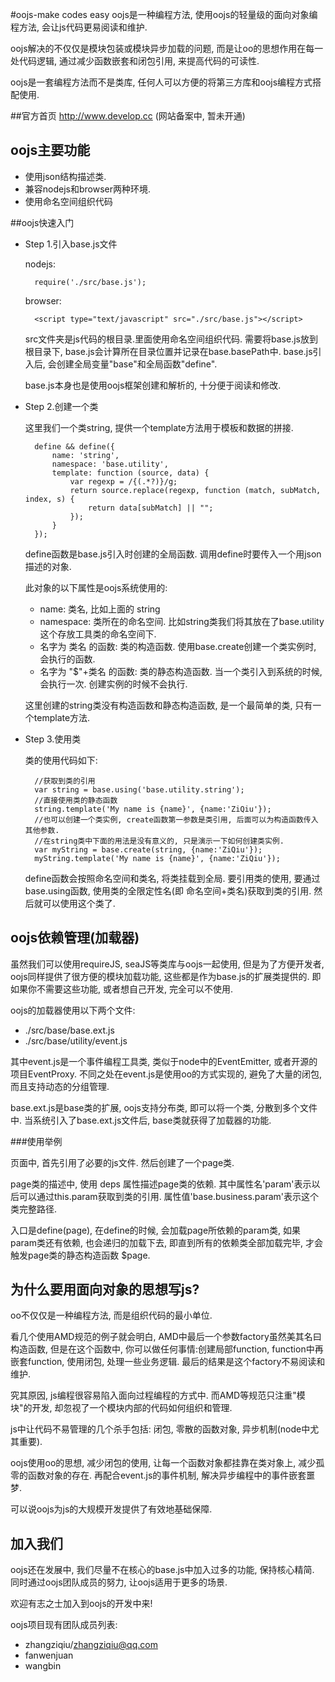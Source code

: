 #oojs-make codes easy
oojs是一种编程方法, 使用oojs的轻量级的面向对象编程方法, 会让js代码更易阅读和维护. 

oojs解决的不仅仅是模块包装或模块异步加载的问题, 而是让oo的思想作用在每一处代码逻辑, 通过减少函数嵌套和闭包引用, 来提高代码的可读性. 

oojs是一套编程方法而不是类库, 任何人可以方便的将第三方库和oojs编程方式搭配使用.


##官方首页
http://www.develop.cc (网站备案中, 暂未开通)

## oojs主要功能
* 使用json结构描述类.
* 兼容nodejs和browser两种环境.
* 使用命名空间组织代码
 
##oojs快速入门
   
* Step 1.引入base.js文件

    nodejs:
    
        require('./src/base.js');
        
    browser:
    
        <script type="text/javascript" src="./src/base.js"></script>
    
  src文件夹是js代码的根目录.里面使用命名空间组织代码. 需要将base.js放到根目录下, base.js会计算所在目录位置并记录在base.basePath中. base.js引入后, 会创建全局变量"base"和全局函数"define". 
  
  base.js本身也是使用oojs框架创建和解析的, 十分便于阅读和修改. 

* Step 2.创建一个类

    这里我们一个类string, 提供一个template方法用于模板和数据的拼接.
    
        define && define({
            name: 'string',
            namespace: 'base.utility',
            template: function (source, data) {
                var regexp = /{(.*?)}/g;
                return source.replace(regexp, function (match, subMatch, index, s) {
                    return data[subMatch] || "";
                });
            }
        });
    
    define函数是base.js引入时创建的全局函数. 调用define时要传入一个用json描述的对象.

    此对象的以下属性是oojs系统使用的:    
    
    * name: 类名, 比如上面的 string
    * namespace: 类所在的命名空间. 比如string类我们将其放在了base.utility这个存放工具类的命名空间下.
    * 名字为 类名 的函数: 类的构造函数. 使用base.create创建一个类实例时, 会执行的函数.
    * 名字为 "$"+类名 的函数: 类的静态构造函数. 当一个类引入到系统的时候, 会执行一次. 创建实例的时候不会执行.   
    
    这里创建的string类没有构造函数和静态构造函数, 是一个最简单的类, 只有一个template方法.

* Step 3.使用类
    
    类的使用代码如下:

        //获取到类的引用
        var string = base.using('base.utility.string');
        //直接使用类的静态函数
        string.template('My name is {name}', {name:'ZiQiu'});
        //也可以创建一个类实例, create函数第一参数是类引用, 后面可以为构造函数传入其他参数.
        //在string类中下面的用法是没有意义的, 只是演示一下如何创建类实例.
        var myString = base.create(string, {name:'ZiQiu'});
        myString.template('My name is {name}', {name:'ZiQiu'});
    
    define函数会按照命名空间和类名, 将类挂载到全局. 要引用类的使用, 要通过base.using函数, 使用类的全限定性名(即 命名空间+类名)获取到类的引用. 然后就可以使用这个类了.
     
    
## oojs依赖管理(加载器)
虽然我们可以使用requireJS, seaJS等类库与oojs一起使用, 但是为了方便开发者, oojs同样提供了很方便的模块加载功能, 这些都是作为base.js的扩展类提供的. 即如果你不需要这些功能, 或者想自己开发, 完全可以不使用.
    
oojs的加载器使用以下两个文件:

* ./src/base/base.ext.js
* ./src/base/utility/event.js
    
其中event.js是一个事件编程工具类, 类似于node中的EventEmitter, 或者开源的项目EventProxy. 不同之处在event.js是使用oo的方式实现的, 避免了大量的闭包, 而且支持动态的分组管理. 
    
base.ext.js是base类的扩展, oojs支持分布类, 即可以将一个类, 分散到多个文件中. 当系统引入了base.ext.js文件后, base类就获得了加载器的功能.
    
###使用举例    
        <body>
            <div id="log"></div>
            <script type="text/javascript" src="../src/base.js"></script>
            <script type="text/javascript" src="../src/base/utility/event.js"></script>
            <script type="text/javascript" src="../src/base/base.ext.js"></script>
            <script type="text/javascript">
                var page = {
                    name: "page",
                    namespace: "",
                    deps: {
                        param: 'base.business.param'
                    },
                    $page: function () {
                        var param = base.create(this.param, {
                            url: 'a.com'
                        });
                        document.getElementById('log').innerHTML = param.getUrl();
                    }
                }
                define(page);
            </script>
        </body>
    
页面中, 首先引用了必要的js文件. 然后创建了一个page类.

page类的描述中, 使用 deps 属性描述page类的依赖. 其中属性名'param'表示以后可以通过this.param获取到类的引用. 属性值'base.business.param'表示这个类完整路径.
    
入口是define(page), 在define的时候, 会加载page所依赖的param类, 如果param类还有依赖, 也会递归的加载下去, 即直到所有的依赖类全部加载完毕, 才会触发page类的静态构造函数 $page. 
    
    
## 为什么要用面向对象的思想写js?

oo不仅仅是一种编程方法, 而是组织代码的最小单位. 

看几个使用AMD规范的例子就会明白, AMD中最后一个参数factory虽然美其名曰构造函数, 但是在这个函数中, 你可以做任何事情:创建局部function, function中再嵌套function, 使用闭包, 处理一些业务逻辑. 最后的结果是这个factory不易阅读和维护.
    
究其原因, js编程很容易陷入面向过程编程的方式中. 而AMD等规范只注重"模块"的开发, 却忽视了一个模块内部的代码如何组织和管理.
    
js中让代码不易管理的几个杀手包括: 闭包, 零散的函数对象, 异步机制(node中尤其重要).
    
oojs使用oo的思想, 减少闭包的使用, 让每一个函数对象都挂靠在类对象上, 减少孤零的函数对象的存在. 再配合event.js的事件机制, 解决异步编程中的事件嵌套噩梦.
    
可以说oojs为js的大规模开发提供了有效地基础保障.

## 加入我们
   oojs还在发展中, 我们尽量不在核心的base.js中加入过多的功能, 保持核心精简. 同时通过oojs团队成员的努力, 让oojs适用于更多的场景. 
   
   欢迎有志之士加入到oojs的开发中来! 
   
   oojs项目现有团队成员列表:  
   
   * zhangziqiu/zhangziqiu@qq.com
   * fanwenjuan 
   * wangbin    
   
   
   
